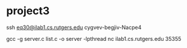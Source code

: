 # project3
ssh eq30@ilab1.cs.rutgers.edu
cygvev-begjiv-Nacpe4

gcc -g server.c list.c -o server -lpthread
nc ilab1.cs.rutgers.edu 35355

